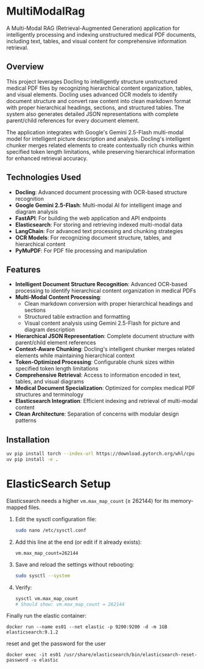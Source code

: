 # MultiModalRag

A Multi-Modal RAG (Retrieval-Augmented Generation) application for intelligently processing and indexing unstructured medical PDF documents, including text, tables, and visual content for comprehensive information retrieval.

## Overview

This project leverages Docling to intelligently structure unstructured medical PDF files by recognizing hierarchical content organization, tables, and visual elements. Docling uses advanced OCR models to identify document structure and convert raw content into clean markdown format with proper hierarchical headings, sections, and structured tables. The system also generates detailed JSON representations with complete parent/child references for every document element.

The application integrates with Google's Gemini 2.5-Flash multi-modal model for intelligent picture description and analysis. Docling's intelligent chunker merges related elements to create contextually rich chunks within specified token length limitations, while preserving hierarchical information for enhanced retrieval accuracy.

## Technologies Used

- **Docling**: Advanced document processing with OCR-based structure recognition
- **Google Gemini 2.5-Flash**: Multi-modal AI for intelligent image and diagram analysis
- **FastAPI**: For building the web application and API endpoints
- **Elasticsearch**: For storing and retrieving indexed multi-modal data
- **LangChain**: For advanced text processing and chunking strategies
- **OCR Models**: For recognizing document structure, tables, and hierarchical content
- **PyMuPDF**: For PDF file processing and manipulation

## Features

- **Intelligent Document Structure Recognition**: Advanced OCR-based processing to identify hierarchical content organization in medical PDFs
- **Multi-Modal Content Processing**: 
  - Clean markdown conversion with proper hierarchical headings and sections
  - Structured table extraction and formatting
  - Visual content analysis using Gemini 2.5-Flash for picture and diagram description
- **Hierarchical JSON Representation**: Complete document structure with parent/child element references
- **Context-Aware Chunking**: Docling's intelligent chunker merges related elements while maintaining hierarchical context
- **Token-Optimized Processing**: Configurable chunk sizes within specified token length limitations
- **Comprehensive Retrieval**: Access to information encoded in text, tables, and visual diagrams
- **Medical Document Specialization**: Optimized for complex medical PDF structures and terminology
- **Elasticsearch Integration**: Efficient indexing and retrieval of multi-modal content
- **Clean Architecture**: Separation of concerns with modular design patterns

## Installation

```bash
uv pip install torch --index-url https://download.pytorch.org/whl/cpu
uv pip install -e .
```

# ElasticSearch Setup
Elasticsearch needs a higher `vm.max_map_count` (≥ 262144) for its memory-mapped files.

1. Edit the sysctl configuration file:

   ```bash
   sudo nano /etc/sysctl.conf
   ```

2. Add this line at the end (or edit if it already exists):

   ```
   vm.max_map_count=262144
   ```

3. Save and reload the settings without rebooting:

   ```bash
   sudo sysctl --system
   ```

4. Verify:

   ```bash
   sysctl vm.max_map_count
   # Should show: vm.max_map_count = 262144
   ```

Finally run the elastic container:
```
docker run --name es01 --net elastic -p 9200:9200 -d -m 1GB elasticsearch:9.1.2
```

reset and get the password for the user
```
docker exec -it es01 /usr/share/elasticsearch/bin/elasticsearch-reset-password -u elastic
```
